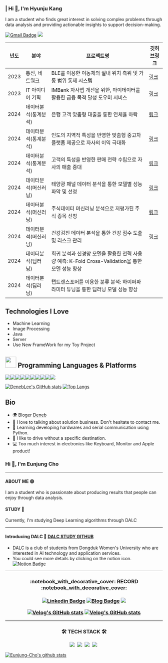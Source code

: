 ### | Hi 👋, I'm Hyunju Kang
<!-- <img src="https://i.pinimg.com/originals/e2/b7/da/e2b7da6bc749ba2d7ebdfda28fac6009.gif" width="40px"> -->

I am a student who finds great interest in solving complex problems through data analysis and providing actionable insights to support decision-making.



[![Gmail Badge](https://img.shields.io/badge/jadu1jadu@naver.com-c14438?style=flat-square&logo=Gmail&logoColor=white&link=mailto:jadu1jadu@naver.com)](mailto:lgsgst5613@gmail.com) <a href="https://www.instagram.com/h._.juicy/"><img src="http://img.shields.io/badge/-Instagram-E4405F.svg?style=flat-square&logo=instagram&logoColor=white&&locoColor=white"/></a> 

| 년도|분야|프로젝트명| 깃허브링크 |
| -- | ---- | ----|-----|
|2023| 통신, 네트워크 | BLE를 이용한 이동체의 실내 위치 측위 및 가동 범위 통제 시스템 | [링크](https://www.naver.com)|
|2023| IT 아이디어 기획 | IMBank 자사앱 개선을 위한, 마이데이터를 활용한 금융 목적 달성 도우미 서비스 | [링크](https://www.naver.com)|
|2024| 데이터분석(통계분석) | 은행 고객 맞춤형 대출을 통한 연체율 하락 | [링크](https://www.naver.com)|
|2024| 데이터분석(통계분석) | 인도의 지역적 특성을 반영한 맞춤형 중고차 플랫폼 제공으로 자사의 이익 극대화 | [링크](https://www.naver.com)|
|2024| 데이터분석(통계분석) | 고객의 특성을 반영한 판매 전략 수립으로 자사의 매출 증대 | [링크](https://www.naver.com)|
|2024| 데이터분석(머신러닝) |태양광 패널 데이터 분석을 통한 모델별 성능 파악 및 선정| [링크](https://www.naver.com)|
|2024| 데이터분석(머신러닝) | 주식데이터 머신러닝 분석으로 저평가된 주식 종목 선정 | [링크](https://www.naver.com)|
|2024| 데이터분석(머신러닝) | 건강검진 데이터 분석을 통한 건강 점수 도출 및 리스크 관리 | [링크](https://www.naver.com)|
|2024| 데이터분석(딥러닝) | 회귀 분석과 신경망 모델을 활용한 전력 사용량 예측: K-Fold Cross-Validation을 통한 모델 성능 향상 ||
|2024| 데이터분석(딥러닝) | 탭트랜스포머를 이용한 분류 분석: 하이퍼파라미터 튜닝을 통한 딥러닝 모델 성능 향상 ||

## Technologies I Love
<!-- <img src="https://i.pinimg.com/originals/dd/be/1f/ddbe1f911d676f198bdfc9b2346ac1e4.gif" width="35px">  -->

- Machine Learning
- Image Processing
- Java 
- Server
- Use New FrameWork for my Toy Project 

## <img src="https://t1.daumcdn.net/cfile/tistory/244A0F475830735605" width="35px"> Programming Languages & Platforms

<img src="https://img.shields.io/badge/Python-3776AB?style=for-the-badge&logo=Python&logoColor=white"><img src="https://img.shields.io/badge/React-61DAFB?style=for-the-badge&logo=React&logoColor=white"><img src="https://img.shields.io/badge/Typescript-3178C6?style=for-the-badge&logo=Typescript&logoColor=white"><img src="https://img.shields.io/badge/Java-007396?style=for-the-badge&logo=OpenJDK&logoColor=white"/><img src="https://img.shields.io/badge/Javascript-F7DF1E?style=for-the-badge&logo=Javascript&logoColor=white"><img src="https://img.shields.io/badge/MariaDB-003545?style=for-the-badge&logo=MariaDB&logoColor=white"><img src="https://img.shields.io/badge/Postgresql-4169E1?style=for-the-badge&logo=Postgresql&logoColor=white"><img src="https://img.shields.io/badge/Amazon AWS-232F3E?style=for-the-badge&logo=Amazon AWS&logoColor=white"><img src="https://img.shields.io/badge/Docker-2496ED?style=for-the-badge&logo=Docker&logoColor=white"><img src="https://img.shields.io/badge/Electron-47848F?style=for-the-badge&logo=Electron&logoColor=white">

</p>

[![DenebLee's GitHub stats](https://github-readme-stats.vercel.app/api?username=DenebLee&theme=react&show_icons=true&hide=contribs,prs&cache_seconds=1800)](https://github.com/DenebLee)
[![Top Langs](https://github-readme-stats.vercel.app/api/top-langs/?username=Deneblee&layout=compact&theme=dracula)](https://github.com/Deneblee)

##  Bio 
<!-- <img src="https://mblogthumb-phinf.pstatic.net/20160804_209/rlqor6767_1470239181873Gao3p_GIF/2.gif?type=w800" width="35px"> -->

- 🌍 Bloger [Deneb](https://velog.io/@lgsgst5613/)
- 💬 I love to talking about solution business. Don't hesitate to contact me.
- 🌱 Learning developing hardwares and serial communication using Python.
- 🚗 I like to drive without a specific destination.
- 💻 Too much interest in electronics like Keyboard, Monitor and Apple product!



### Hi 👋, I'm Eunjung Cho
--- 
#### ABOUT ME 😄
I am a student who is passionate about producing results that people can enjoy through data analysis.

#### STUDY 👯
Currently, I'm studying Deep Learning algorithms through DALC

<!--
**Eunjung-Cho/Eunjung-Cho** is a ✨ _special_ ✨ repository because its `README.md` (this file) appears on your GitHub profile.



Here are some ideas to get you started:

- 🔭 I’m currently working on ...
- 
- 👯 I’m looking to collaborate on DALC
- 🤔 I’m looking for help with ...
- 💬 Ask me about ...
- 📫 How to reach me: ...
- 😄 Pronouns: ...
- ⚡ Fun fact: ...
-->
---
#### Introducing DALC 🌙  [DALC STUDY GITHUB](https://github.com/Eunjung-Cho/DALC)
- DALC is a club of students from Dongduk Women's University who are interested in AI technology and application services.  
- You could see more details by clicking on the notion icon.
[![Notion Badge](https://img.shields.io/badge/-Notion-ffd700?logo=notion&logoColor=white&link=https://www.notion.so/Dongduk-AI-Leraning-Crew-e0525781c75345bf944c01119270a9e6)](https://www.notion.so/Dongduk-AI-Leraning-Crew-e0525781c75345bf944c01119270a9e6)
---
<h3 align="center">:notebook_with_decorative_cover: RECORD :notebook_with_decorative_cover:</h3>

<h3 align="center">
  
  [![Linkedin Badge](https://img.shields.io/badge/-LinkedIn-blue?style=flat-square&logo=Linkedin&logoColor=white&link=https://www.linkedin.com/in/cho-eunjung-16882a129/)](https://www.linkedin.com/in/cho-eunjung-16882a129/)
[![Blog Badge](https://img.shields.io/badge/-Blog-62e33e?logo=naver&logoColor=white&link=https://blog.naver.com/aza425)](https://blog.naver.com/aza425)
 <a href="https://velog.io/@aza425"><img src="https://img.shields.io/badge/Tech%20Blog-11B48A?style=flat-square&logo=Vimeo&logoColor=white&link=https://velog.io/@aza425"/>
   </br>

<div align="center" style="text-align:center">
  
  [![Velog's GitHub stats](https://velog-readme-stats.vercel.app/api?name=aza425&tag=객체지향프로그래밍)](https://velog.io/@aza425)  [![Velog's GitHub stats](https://velog-readme-stats.vercel.app/api?name=aza425)](https://velog.io/@aza425)
  
</div>

  

---
<h3 align="center">🛠 TECH STACK 🛠</h3>
  <p align="center">
    <img src="https://img.shields.io/badge/Python-b2e619?style=flat-square&logo=Python&logoColor=white"/></a>&nbsp
    <img src="https://img.shields.io/badge/R-90d5eb?style=flat-square&logo=R&logoColor=white"/></a>&nbsp
    <img src="https://img.shields.io/badge/Mysql-E6B91E?style=flat-square&logo=MySql&logoColor=white"/></a>&nbsp
    <img src="https://img.shields.io/badge/MongoDB-32cd32?style=flat-square&logo=mongoDB&logoColor=white"/></a>&nbsp
  

  [![Eunjung-Cho's github stats](https://github-readme-stats.vercel.app/api?username=Eunjung-Cho&count_private=true&custom_title=Eunjung-Cho's&nbsp;github&nbsp;👀&bg_color=30,ffd700,FFFFF0,e7bd42&title_color=392f31&text_color=392f31)](https://github.com/Eunjung-Cho/github-readme-stats) 
